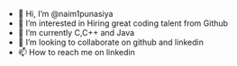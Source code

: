 - 👋 Hi, I’m @naim1punasiya
- 👀 I’m interested in Hiring great coding talent from Github
- 🌱 I’m currently C,C++ and Java
- 💞️ I’m looking to collaborate on github and linkedin
- 📫 How to reach me on linkedin

<!---
naim1punasiya/naim1punasiya is a ✨ special ✨ repository because its `README.md` (this file) appears on your GitHub profile.
You can click the Preview link to take a look at your changes.
--->
